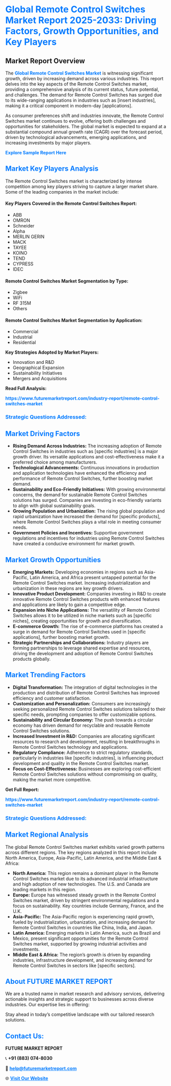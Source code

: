 <h1 style="color: #007BFF;">Global Remote Control Switches Market Report 2025-2033: Driving Factors, Growth Opportunities, and Key Players</h1>

<section id="overview">
<h2>Market Report Overview</h2>
<p>The <a href="https://www.futuremarketreport.com/industry-report/remote-control-switches-market" style="color: #007BFF; text-decoration: none;"><strong>Global Remote Control Switches Market</strong></a> is witnessing significant growth, driven by increasing demand across various industries. This report delves into the key aspects of the Remote Control Switches market, providing a comprehensive analysis of its current status, future potential, and challenges. The demand for Remote Control Switches has surged due to its wide-ranging applications in industries such as [insert industries], making it a critical component in modern-day [applications].</p>
<p>As consumer preferences shift and industries innovate, the Remote Control Switches market continues to evolve, offering both challenges and opportunities for stakeholders. The global market is expected to expand at a substantial compound annual growth rate (CAGR) over the forecast period, driven by technological advancements, emerging applications, and increasing investments by major players.</p>
</section>

<section id="overview">
<p><a href="https://www.futuremarketreport.com/request-sample/reportId=53273" style="color: #007BFF; text-decoration: none;"><strong>Explore Sample Report Here</strong></a></p>
</section>

<section id="key-players">
<h2 style="color: #007BFF;">Market Key Players Analysis</h2>
<p>The Remote Control Switches market is characterized by intense competition among key players striving to capture a larger market share. Some of the leading companies in the market include:</p>
<h4>Key Players Covered in the Remote Control Switches Report:</h4>
<ul><li>ABB</li><li>OMRON</li><li>Schneider</li><li>Alpha</li><li>MERLIN GERIN</li><li>MACK</li><li>TAYEE</li><li>KOINO</li><li>TEND</li><li>CYPRESS</li><li>IDEC</li></ul>
<h4>Remote Control Switches Market Segmentation by Type:</h4>
<ul><li>Zigbee</li><li>WiFi</li><li>RF 315M</li><li>Others</li></ul>

<h4>Remote Control Switches Market Segmentation by Application:</h4>
<ul><li>Commercial</li><li>Industrial</li><li>Residential</li></ul>
<p><strong>Key Strategies Adopted by Market Players:</strong></p>
<ul>
<li>Innovation and R&D</li>
<li>Geographical Expansion</li>
<li>Sustainability Initiatives</li>
<li>Mergers and Acquisitions</li>
</ul>
</section>

<section>
<p><strong>Read Full Analysis: </strong></p><a href="https://www.futuremarketreport.com/industry-report/remote-control-switches-market" style="color: #007BFF; text-decoration: none;"><strong>https://www.futuremarketreport.com/industry-report/remote-control-switches-market</strong></a>
<h3 style="color: #007BFF;">Strategic Questions Addressed:</h3>
</section>

<section id="driving-factors">
<h2 style="color: #007BFF;">Market Driving Factors</h2>
<ul>
<li><strong>Rising Demand Across Industries:</strong> The increasing adoption of Remote Control Switches in industries such as [specific industries] is a major growth driver. Its versatile applications and cost-effectiveness make it a preferred choice among manufacturers.</li>
<li><strong>Technological Advancements:</strong> Continuous innovations in production and application technologies have enhanced the efficiency and performance of Remote Control Switches, further boosting market demand.</li>
<li><strong>Sustainability and Eco-Friendly Initiatives:</strong> With growing environmental concerns, the demand for sustainable Remote Control Switches solutions has surged. Companies are investing in eco-friendly variants to align with global sustainability goals.</li>
<li><strong>Growing Population and Urbanization:</strong> The rising global population and rapid urbanization have increased the demand for [specific products], where Remote Control Switches plays a vital role in meeting consumer needs.</li>
<li><strong>Government Policies and Incentives:</strong> Supportive government regulations and incentives for industries using Remote Control Switches have created a conducive environment for market growth.</li>
</ul>
</section>

<section id="growth-opportunities">
<h2 style="color: #007BFF;">Market Growth Opportunities</h2>
<ul>
<li><strong>Emerging Markets:</strong> Developing economies in regions such as Asia-Pacific, Latin America, and Africa present untapped potential for the Remote Control Switches market. Increasing industrialization and urbanization in these regions are key growth drivers.</li>
<li><strong>Innovative Product Development:</strong> Companies investing in R&D to create innovative Remote Control Switches products with enhanced features and applications are likely to gain a competitive edge.</li>
<li><strong>Expansion into Niche Applications:</strong> The versatility of Remote Control Switches allows it to be utilized in niche markets such as [specific niches], creating opportunities for growth and diversification.</li>
<li><strong>E-commerce Growth:</strong> The rise of e-commerce platforms has created a surge in demand for Remote Control Switches used in [specific applications], further boosting market growth.</li>
<li><strong>Strategic Partnerships and Collaborations:</strong> Industry players are forming partnerships to leverage shared expertise and resources, driving the development and adoption of Remote Control Switches products globally.</li>
</ul>
</section>

<section id="trending-factors">
<h2 style="color: #007BFF;">Market Trending Factors</h2>
<ul>
<li><strong>Digital Transformation:</strong> The integration of digital technologies in the production and distribution of Remote Control Switches has improved efficiency and customer satisfaction.</li>
<li><strong>Customization and Personalization:</strong> Consumers are increasingly seeking personalized Remote Control Switches solutions tailored to their specific needs, prompting companies to offer customizable options.</li>
<li><strong>Sustainability and Circular Economy:</strong> The push towards a circular economy has driven demand for recyclable and reusable Remote Control Switches solutions.</li>
<li><strong>Increased Investment in R&D:</strong> Companies are allocating significant resources to research and development, resulting in breakthroughs in Remote Control Switches technology and applications.</li>
<li><strong>Regulatory Compliance:</strong> Adherence to strict regulatory standards, particularly in industries like [specific industries], is influencing product development and quality in the Remote Control Switches market.</li>
<li><strong>Focus on Cost-Effectiveness:</strong> Businesses are exploring cost-efficient Remote Control Switches solutions without compromising on quality, making the market more competitive.</li>
</ul>
</section>

<section>
<p><strong>Get Full Report: </strong></p><a href="https://www.futuremarketreport.com/industry-report/remote-control-switches-market" style="color: #007BFF; text-decoration: none;"><strong>https://www.futuremarketreport.com/industry-report/remote-control-switches-market</strong></a>
<h3 style="color: #007BFF;">Strategic Questions Addressed:</h3>
</section>


<section id="regional-analysis">
<h2 style="color: #007BFF;">Market Regional Analysis</h2>
<p>The global Remote Control Switches market exhibits varied growth patterns across different regions. The key regions analyzed in this report include North America, Europe, Asia-Pacific, Latin America, and the Middle East & Africa:</p>
<ul>
<li><strong>North America:</strong> This region remains a dominant player in the Remote Control Switches market due to its advanced industrial infrastructure and high adoption of new technologies. The U.S. and Canada are leading markets in this region.</li>
<li><strong>Europe:</strong> Europe has witnessed steady growth in the Remote Control Switches market, driven by stringent environmental regulations and a focus on sustainability. Key countries include Germany, France, and the U.K.</li>
<li><strong>Asia-Pacific:</strong> The Asia-Pacific region is experiencing rapid growth, fueled by industrialization, urbanization, and increasing demand for Remote Control Switches in countries like China, India, and Japan.</li>
<li><strong>Latin America:</strong> Emerging markets in Latin America, such as Brazil and Mexico, present significant opportunities for the Remote Control Switches market, supported by growing industrial activities and investments.</li>
<li><strong>Middle East & Africa:</strong> The region’s growth is driven by expanding industries, infrastructure development, and increasing demand for Remote Control Switches in sectors like [specific sectors].</li>
</ul>
</section>

<footer>
<h2 style="color: #007BFF;">About FUTURE MARKET REPORT</h2>
<p>We are a trusted name in market research and advisory services, delivering actionable insights and strategic support to businesses across diverse industries. Our expertise lies in offering:</p>

<p>Stay ahead in today’s competitive landscape with our tailored research solutions.</p>

<h2 style="color: #007BFF;">Contact Us:</h2>
<p><strong>FUTURE MARKET REPORT</strong></p>
<p>📞 <strong>+91 (883) 074-8030</strong></p>
<p>📧 <strong><a href="mailto:help@futuremarketreport.com" style="color: #007BFF;">help@futuremarketreport.com</a></strong></p>
<p>🌐 <strong><a href="https://www.futuremarketreport.com/" style="color: #007BFF;">Visit Our Website</a></strong></p>
</footer>